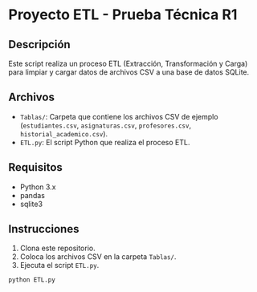 # Proyecto ETL - Prueba Técnica R1

## Descripción
Este script realiza un proceso ETL (Extracción, Transformación y Carga) para limpiar y cargar datos de archivos CSV a una base de datos SQLite.

## Archivos

- `Tablas/`: Carpeta que contiene los archivos CSV de ejemplo (`estudiantes.csv`, `asignaturas.csv`, `profesores.csv`, `historial_academico.csv`).
- `ETL.py`: El script Python que realiza el proceso ETL.

## Requisitos
- Python 3.x
- pandas
- sqlite3

## Instrucciones

1. Clona este repositorio.
2. Coloca los archivos CSV en la carpeta `Tablas/`.
3. Ejecuta el script `ETL.py`.

```bash
python ETL.py
